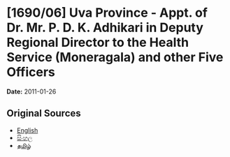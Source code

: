 # [1690/06] Uva Province - Appt. of Dr. Mr. P. D. K. Adhikari in Deputy Regional Director to the Health Service (Moneragala) and other Five Officers

**Date:** 2011-01-26

## Original Sources

- [English](https://documents.gov.lk/view/extra-gazettes/2011/1/1690-06_E.pdf)
- [සිංහල](https://documents.gov.lk/view/extra-gazettes/2011/1/1690-06_S.pdf)
- [தமிழ்](https://documents.gov.lk/view/extra-gazettes/2011/1/1690-06_T.pdf)
